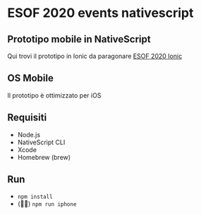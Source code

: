 # ESOF 2020 events nativescript
## Prototipo mobile in NativeScript
Qui trovi il prototipo in Ionic da paragonare [ESOF 2020 Ionic](https://github.com/patrickreichert/esof-events-ionic)

## OS Mobile
Il prototipo è ottimizzato per iOS

## Requisiti
* Node.js
* NativeScript CLI
* Xcode
* Homebrew (brew)

## Run
* `npm install`
* (🤞🏻) `npm run iphone`
